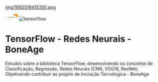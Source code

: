 [img/1692018415350.png](https://www.vectorlogo.zone/logos/tensorflow/tensorflow-ar21.svg)

<img src="/img/1692018415350.png" width="40">
<img src="https://www.vectorlogo.zone/logos/tensorflow/tensorflow-icon.svg" alt="tensorflow" width="400" height="400"/>


# TensorFlow - Redes Neurais - BoneAge
Estudos sobre a biblioteca TensorFlow, desenvolvendo os conceitos de Classificação, Regressão, Redes Neurais (CNN, VGG16, ResNet). Objetivando contribuir ao projeto de Iniciação Tecnologica - BoneAge
